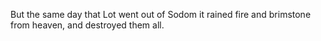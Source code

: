 But the same day that Lot went out of Sodom it rained fire and brimstone from heaven, and destroyed them all.
